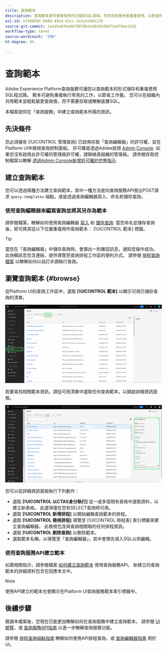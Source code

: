 ```yaml
---
title: 查詢範本
description: 查詢範本是可重複使用的已儲存SQL查詢，可供其他使用者重複使用，以節省時間和精力。 它們可以使用查詢編輯器或查詢服務API建立，並可用於所有Experience Platform資料集。
exl-id: e74d058f-bb89-45ed-83cc-2e3a33401270
source-git-commit: 1a44be939a4678078b414658199472e07dee153b
workflow-type: tm+mt
source-wordcount: '590'
ht-degree: 0%

---
```


# 查詢範本

Adobe Experience Platform查詢服務可讓您以查詢範本的形式儲存和重複使用SQL程式碼。 範本可避免重複執行常見的工作，以節省工作量。 您可以在組織內共用範本並輕鬆變更查詢值，而不需要存取或瞭解底層SQL。

本檔案提供在「查詢服務」中建立查詢範本所需的資訊。

## 先決條件

您必須擁有 [!UICONTROL 管理查詢] 已啟用存取「查詢編輯器」的許可權，並在Platform UI中檢視查詢控制面板。 許可權是透過Adobe啟用 [Admin Console](https://adminconsole.adobe.com/). 如果您沒有啟用此許可權的管理員許可權，請聯絡貴組織的管理員。 請參閱存取控制檔案以瞭解 [透過Admin Console新增許可權的完整指示](../../access-control/home.md).

## 建立查詢範本

您可以透過兩種方法建立查詢範本，其中一種方法是向查詢服務API發出POST請求 `query-templates` 端點，或是透過查詢編輯器寫入、命名和儲存查詢。

### 使用查詢編輯器來編寫查詢並將其另存為範本

請參閱檔案，瞭解如何使用查詢編輯器 [寫入](./user-guide.md#query-authoring) 和 [儲存查詢](./user-guide.md#saving-queries). 當您命名並儲存查詢後，即可將其從以下位置重複用作查詢範本： [!UICONTROL 範本] 標籤。

>[!TIP]
>
>當您在「查詢編輯器」中儲存查詢時，會彈出一則確認訊息，通知您操作成功。 此快顯訊息包含連結，提供導覽至查詢排程工作區的便利方式。 請參閱 [排程查詢檔案](./query-schedules.md) 以瞭解如何以自訂步調執行查詢。

## 瀏覽查詢範本 {#browse}

從Platform UI的查詢工作區中，選取 **[!UICONTROL 範本]** 以顯示可用已儲存查詢的清單。

![查詢工作區中反白了「範本」索引標籤。](../images/ui/query-templates/query-templates.png)

若要尋找相關範本資訊，請從可用清單中選取任何查詢範本，以開啟詳細資訊面板。

![查詢ID為反白的查詢工作區中的詳細資訊面板。](../images/ui/query-templates/details-panel.png)

您可以從詳細資訊面板執行下列動作：

* 選取 **[!UICONTROL 以CTAS身分執行]** 從一或多個現有表格中選取資料，以建立新表格。 此選項僅在您有SELECT查詢時可用。
* 選取 **[!UICONTROL 新增排程]** 以開始編輯查詢範本的排程。
* 選取 **[!UICONTROL 檢視排程]** 導覽至 [!UICONTROL 時程表] 索引標籤來建立查詢編輯器。 此檢視包含與查詢相關聯的任何排程資訊。
* 選取 **[!UICONTROL 刪除查詢]** 以刪除範本。
* 選取範本名稱，以導覽至「查詢編輯器」，其中會預先填入SQL以供編輯。

### 使用查詢服務API建立範本

如需相關指示，請參閱檔案 [如何建立查詢範本](../api/query-templates.md#create-a-query-template) 使用查詢服務API。 新建立的查詢範本的詳細資料包含在回應本文中。

>[!NOTE]
>
>使用API建立的範本也會顯示在Platform UI查詢服務範本索引標籤中。

## 後續步驟

閱讀本檔案後，您現在已能更加瞭解如何在查詢服務中建立查詢範本。 請參閱 [UI總覽](./overview.md)，或 [查詢服務API指南](../api/getting-started.md) 以進一步瞭解查詢服務功能。

請參閱 [排程查詢端點指南](../api/scheduled-queries.md) 瞭解如何使用API排程查詢，或 [查詢編輯器指南](./user-guide.md#scheduled-queries) 用於UI。
